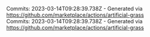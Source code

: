 Commits: 2023-03-14T09:28:39.738Z - Generated via https://github.com/marketplace/actions/artificial-grass
<br>
Commits: 2023-03-14T09:28:39.738Z - Generated via https://github.com/marketplace/actions/artificial-grass
<br>
